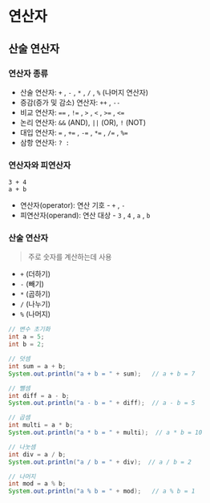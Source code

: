 # 연산자
## 산술 연산자
### 연산자 종류
- 산술 연산자: `+` , `-` , `*` , `/` , `%` (나머지 연산자)
- 증감(증가 및 감소) 연산자: `++` , `--`
- 비교 연산자: `==` , `!=` , `>` , `<` , `>=` , `<=`
- 논리 연산자: `&&` (AND), `||` (OR), `!` (NOT)
- 대입 연산자: `=` , `+=` , `-=` , `*=` , `/=` , `%=`
- 삼항 연산자: `? :`

### 연산자와 피연산자
```
3 + 4
a + b
```
- 연산자(operator): 연산 기호 - `+` , `-`
- 피연산자(operand): 연산 대상 - `3` , `4` , `a` , `b`

### 산술 연산자
> 주로 숫자를 계산하는데 사용
- `+` (더하기)
- `-` (빼기)
- `*` (곱하기)
- `/` (나누기)
- `%` (나머지)
```java
// 변수 초기화
int a = 5;
int b = 2;

// 덧셈
int sum = a + b;
System.out.println("a + b = " + sum);   // a + b = 7

// 뺄셈
int diff = a - b;
System.out.println("a - b = " + diff);  // a - b = 5

// 곱셈
int multi = a * b;
System.out.println("a * b = " + multi);  // a * b = 10

// 나눗셈
int div = a / b;
System.out.println("a / b = " + div);  // a / b = 2

// 나머지
int mod = a % b;
System.out.println("a % b = " + mod);   // a % b = 1
```
